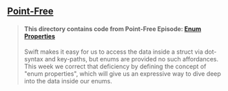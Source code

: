 ## [Point-Free](https://www.pointfree.co)

> #### This directory contains code from Point-Free Episode: [Enum Properties](https://www.pointfree.co/episodes/ep52-enum-properties)
>
> Swift makes it easy for us to access the data inside a struct via dot-syntax and key-paths, but enums are provided no such affordances. This week we correct that deficiency by defining the concept of "enum properties", which will give us an expressive way to dive deep into the data inside our enums.
